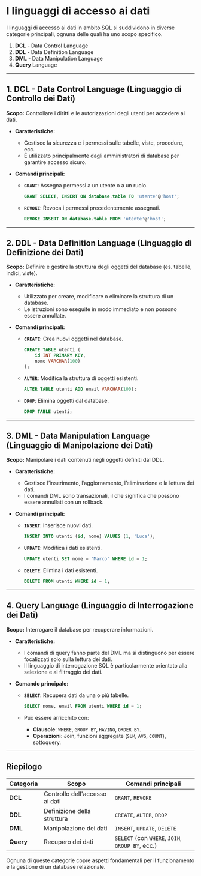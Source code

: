 # I linguaggi di accesso ai dati

I linguaggi di accesso ai dati in ambito SQL si suddividono in diverse categorie principali, ognuna delle quali ha uno scopo specifico. 

1. **DCL** - Data Control Language
2. **DDL** - Data Definition Language
3. **DML** - Data Manipulation Language
4. **Query** Language

---

## **1. DCL - Data Control Language (Linguaggio di Controllo dei Dati)**  

**Scopo:** Controllare i diritti e le autorizzazioni degli utenti per accedere ai dati.  

- **Caratteristiche:**  
  - Gestisce la sicurezza e i permessi sulle tabelle, viste, procedure, ecc.
  - È utilizzato principalmente dagli amministratori di database per garantire accesso sicuro.  

- **Comandi principali:**  
  - **`GRANT`**: Assegna permessi a un utente o a un ruolo.  

    ```sql
    GRANT SELECT, INSERT ON database.table TO 'utente'@'host';
    ```

  - **`REVOKE`**: Revoca i permessi precedentemente assegnati.  

    ```sql
    REVOKE INSERT ON database.table FROM 'utente'@'host';
    ```

---

## **2. DDL - Data Definition Language (Linguaggio di Definizione dei Dati)**  

**Scopo:** Definire e gestire la struttura degli oggetti del database (es. tabelle, indici, viste).  

- **Caratteristiche:**  
  - Utilizzato per creare, modificare o eliminare la struttura di un database.  
  - Le istruzioni sono eseguite in modo immediato e non possono essere annullate.  

- **Comandi principali:**  
  - **`CREATE`**: Crea nuovi oggetti nel database.  

    ```sql
    CREATE TABLE utenti (
        id INT PRIMARY KEY,
        nome VARCHAR(100)
    );
    ```

  - **`ALTER`**: Modifica la struttura di oggetti esistenti.  

    ```sql
    ALTER TABLE utenti ADD email VARCHAR(100);
    ```

  - **`DROP`**: Elimina oggetti dal database.  

    ```sql
    DROP TABLE utenti;
    ```

---

## **3. DML - Data Manipulation Language (Linguaggio di Manipolazione dei Dati)**  

**Scopo:** Manipolare i dati contenuti negli oggetti definiti dal DDL.  

- **Caratteristiche:**  
  - Gestisce l’inserimento, l’aggiornamento, l’eliminazione e la lettura dei dati.  
  - I comandi DML sono transazionali, il che significa che possono essere annullati con un rollback.  

- **Comandi principali:**  
  - **`INSERT`**: Inserisce nuovi dati.  

    ```sql
    INSERT INTO utenti (id, nome) VALUES (1, 'Luca');
    ```

  - **`UPDATE`**: Modifica i dati esistenti.  

    ```sql
    UPDATE utenti SET nome = 'Marco' WHERE id = 1;
    ```

  - **`DELETE`**: Elimina i dati esistenti.  

    ```sql
    DELETE FROM utenti WHERE id = 1;
    ```

---

## **4. Query Language (Linguaggio di Interrogazione dei Dati)**  

**Scopo:** Interrogare il database per recuperare informazioni.  

- **Caratteristiche:**  
  - I comandi di query fanno parte del DML ma si distinguono per essere focalizzati solo sulla lettura dei dati.  
  - Il linguaggio di interrogazione SQL è particolarmente orientato alla selezione e al filtraggio dei dati.  

- **Comando principale:**  
  - **`SELECT`**: Recupera dati da una o più tabelle.  

    ```sql
    SELECT nome, email FROM utenti WHERE id = 1;
    ```

  - Può essere arricchito con:
    - **Clausole**: `WHERE`, `GROUP BY`, `HAVING`, `ORDER BY`.  
    - **Operazioni**: Join, funzioni aggregate (`SUM`, `AVG`, `COUNT`), sottoquery.  

---

## **Riepilogo**

| **Categoria** | **Scopo**                       | **Comandi principali**                            |
|---------------|----------------------------------|--------------------------------------------------|
| **DCL**       | Controllo dell'accesso ai dati  | `GRANT`, `REVOKE`                                |
| **DDL**       | Definizione della struttura     | `CREATE`, `ALTER`, `DROP`                        |
| **DML**       | Manipolazione dei dati          | `INSERT`, `UPDATE`, `DELETE`                     |
| **Query**     | Recupero dei dati               | `SELECT` (con `WHERE`, `JOIN`, `GROUP BY`, ecc.) |

Ognuna di queste categorie copre aspetti fondamentali per il funzionamento e la gestione di un database relazionale.

